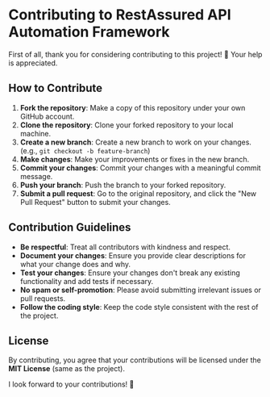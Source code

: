 # Contributing to RestAssured API Automation Framework

First of all, thank you for considering contributing to this project! 🚀 Your help is appreciated.

## How to Contribute
1. **Fork the repository**: Make a copy of this repository under your own GitHub account.
2. **Clone the repository**: Clone your forked repository to your local machine.
3. **Create a new branch**: Create a new branch to work on your changes. (e.g., `git checkout -b feature-branch`)
4. **Make changes**: Make your improvements or fixes in the new branch.
5. **Commit your changes**: Commit your changes with a meaningful commit message.
6. **Push your branch**: Push the branch to your forked repository.
7. **Submit a pull request**: Go to the original repository, and click the "New Pull Request" button to submit your changes.

## Contribution Guidelines
- **Be respectful**: Treat all contributors with kindness and respect.
- **Document your changes**: Ensure you provide clear descriptions for what your change does and why.
- **Test your changes**: Ensure your changes don't break any existing functionality and add tests if necessary.
- **No spam or self-promotion**: Please avoid submitting irrelevant issues or pull requests.
- **Follow the coding style**: Keep the code style consistent with the rest of the project.

## License
By contributing, you agree that your contributions will be licensed under the **MIT License** (same as the project).

I look forward to your contributions! 🎉
